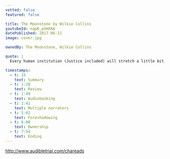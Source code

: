 ```yaml
---
vetted: false
featured: false

title: The Moonstone by Wilkie Collins
youtubeId: napK_pVHXKA
datePublished: 2017-06-11
image: cover.jpg

ownedBy: The Moonstone, Wilkie Collins

quote: |
  Every human institution (Justice included) will stretch a little bit, if only you pull it the right way

timestamps:
  - t: 15
    text: Summary
  - t: 1:20
    text: Review
  - t: 1:49
    text: Audiobooking
  - t: 2:41
    text: Multiple narrators
  - t: 5:02
    text: Foreshadowing
  - t: 6:00
    text: Ownership
  - t: 7:54
    text: Ending
---
```


<a href="http://www.audibletrial.com/chareads">http://www.audibletrial.com/chareads</a>
